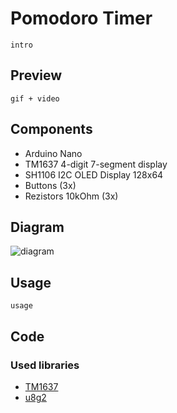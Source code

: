 # Pomodoro Timer 

`intro`

## Preview

`gif + video`

## Components

- Arduino Nano
- TM1637 4-digit 7-segment display
- SH1106 I2C OLED Display 128x64
- Buttons (3x)
- Rezistors 10kOhm (3x)

## Diagram

![diagram](/pomodoro-timer/diagram.svg)

## Usage

`usage`

## Code

### Used libraries

- [TM1637](https://github.com/avishorp/TM1637)
- [u8g2](https://github.com/olikraus/u8g2)

